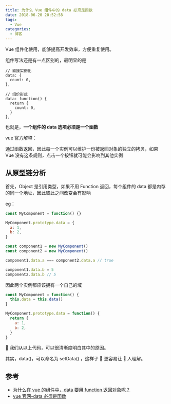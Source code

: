 ```yaml
---
title: 为什么 Vue 组件中的 data 必须是函数
date: 2018-06-20 20:52:58
tags:
  - Vue
categories:
  - 博客
---
```


Vue 组件化使用，能够提高开发效率，方便重复使用。

组件写法还是有一点区别的，最明显的是

```
// 直接实例化
data: {
  count: 0,
},

// 组价形式
data: function() {
  return {
    count: 0,
  }
},
```

也就是，**一个组件的 data 选项必须是一个函数**

vue 官方解释：

通过函数返回，因此每一个实例可以维护一份被返回对象的独立的拷贝，如果 Vue 没有这条规则，点击一个按钮就可能会影响到其他实例

## 从原型链分析

首先，Object 是引用类型，如果不用 Function 返回，每个组件的 data 都是内存的同一个地址，因此彼此之间改变会有影响

eg：

```js
const MyComponent = function() {}

MyComponent.prototype.data = {
  a: 1,
  b: 2,
}

const component1 = new MyComponent()
const component2 = new MyComponent()

component1.data.a === component2.data.a // true

component1.data.b = 5
component2.data.b // 5
```

因此两个实例都应该拥有一个自己的域

```js
const MyComponent = function() {
  this.data = this.data()
}

MyComponent.prototype.data = function() {
  return {
    a: 1,
    b: 2,
  }
}
```

 我们从以上代码，可以很清晰度明白其中的原因。

其实，data()，可以命名为 setData() ，这样子  更容易让  人理解。

## 参考

- [为什么在 vue 的组件中，data 要用 function 返回对象呢？](https://blog.csdn.net/shaleilei/article/details/78084171)
- [vue 官网-data 必须是函数](https://cn.vuejs.org/v2/guide/components.html#data-%E5%BF%85%E9%A1%BB%E6%98%AF%E4%B8%80%E4%B8%AA%E5%87%BD%E6%95%B0)
